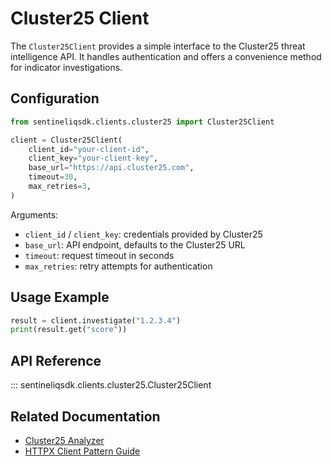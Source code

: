 # Cluster25 Client

The `Cluster25Client` provides a simple interface to the Cluster25 threat intelligence API.
It handles authentication and offers a convenience method for indicator investigations.

## Configuration

```python
from sentineliqsdk.clients.cluster25 import Cluster25Client

client = Cluster25Client(
    client_id="your-client-id",
    client_key="your-client-key",
    base_url="https://api.cluster25.com",
    timeout=30,
    max_retries=3,
)
```

Arguments:

- `client_id` / `client_key`: credentials provided by Cluster25
- `base_url`: API endpoint, defaults to the Cluster25 URL
- `timeout`: request timeout in seconds
- `max_retries`: retry attempts for authentication

## Usage Example

```python
result = client.investigate("1.2.3.4")
print(result.get("score"))
```

## API Reference

::: sentineliqsdk.clients.cluster25.Cluster25Client

## Related Documentation

- [Cluster25 Analyzer](../analyzers/cluster25.md)
- [HTTPX Client Pattern Guide](../../guides/httpx-client.md)
